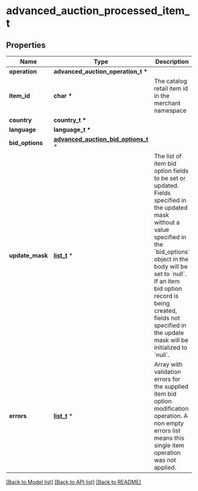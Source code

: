 # advanced_auction_processed_item_t

## Properties
Name | Type | Description | Notes
------------ | ------------- | ------------- | -------------
**operation** | **advanced_auction_operation_t \*** |  | 
**item_id** | **char \*** | The catalog retail item id in the merchant namespace | 
**country** | **country_t \*** |  | 
**language** | **language_t \*** |  | 
**bid_options** | [**advanced_auction_bid_options_t**](advanced_auction_bid_options.md) \* |  | 
**update_mask** | [**list_t**](update_mask_bid_option_field.md) \* | The list of item bid option fields to be set or updated. Fields specified in the updated mask without a value specified in the &#x60;bid_options&#x60; object in the body will be set to &#x60;null&#x60;. If an item bid option record is being created, fields not specified in the update mask will be initialized to &#x60;null&#x60;. | 
**errors** | [**list_t**](advanced_auction_operation_error.md) \* | Array with validation errors for the supplied item bid option modification operation. A non empty errors list means this single item operation was not applied. | [optional] 

[[Back to Model list]](../README.md#documentation-for-models) [[Back to API list]](../README.md#documentation-for-api-endpoints) [[Back to README]](../README.md)


